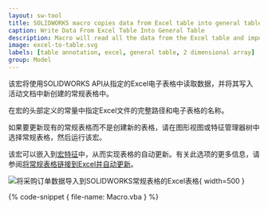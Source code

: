 ```yaml
---
layout: sw-tool
title: SOLIDWORKS macro copies data from Excel table into general table
caption: Write Data From Excel Table Into General Table
description: Macro will read all the data from the Excel table and import it into the new general table of the active document or update existing table using SOLIDWORKS API
image: excel-to-table.svg
labels: [table annotation, excel, general table, 2 dimensional array]
group: Model
---
```

该宏将使用SOLIDWORKS API从指定的Excel电子表格中读取数据，并将其写入活动文档中新创建的常规表格中。

在宏的头部定义的常量中指定Excel文件的完整路径和电子表格的名称。

如果要更新现有的常规表格而不是创建新的表格，请在图形视图或特征管理器树中选择常规表格，然后运行该宏。

该宏可以嵌入到[宏特征](/solidworks-api/document/macro-feature)中，从而实现表格的自动更新。有关此选项的更多信息，请参阅[将常规表格链接到Excel并自动更新](/solidworks-api/document/macro-feature/general-table-link-excel/)。

![将采购订单数据导入到SOLIDWORKS常规表格的Excel表格](excel-table-to-sw-general-table.png){ width=500 }

{% code-snippet { file-name: Macro.vba } %}